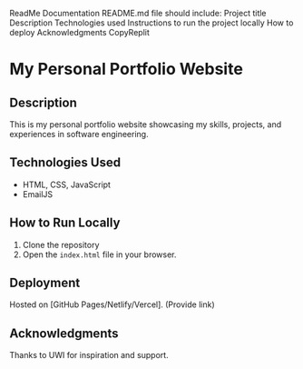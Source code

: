 ReadMe Documentation
README.md file should include:
Project title
Description
Technologies used
Instructions to run the project locally
How to deploy
Acknowledgments
CopyReplit
# My Personal Portfolio Website

## Description
This is my personal portfolio website showcasing my skills, projects, and experiences in software engineering.

## Technologies Used
- HTML, CSS, JavaScript
- EmailJS

## How to Run Locally
1. Clone the repository
2. Open the `index.html` file in your browser.

## Deployment
Hosted on [GitHub Pages/Netlify/Vercel]. (Provide link)

## Acknowledgments
Thanks to UWI for inspiration and support.

